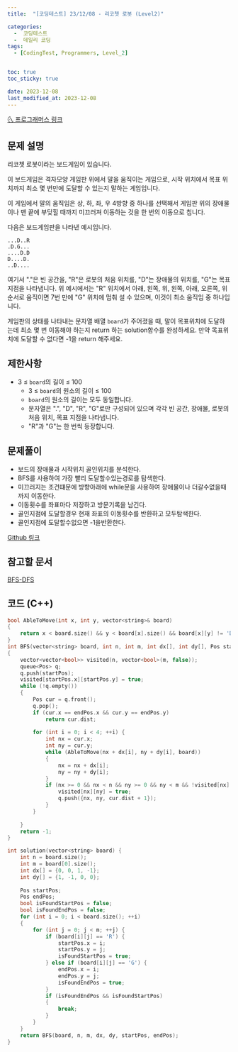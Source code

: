 ```yaml
---
title:  "[코딩테스트] 23/12/08 - 리코쳇 로봇 (Level2)" 

categories:
  -  코딩테스트
  -  데일리 코딩
tags:
  - [CodingTest, Programmers, Level_2]


toc: true
toc_sticky: true

date: 2023-12-08
last_modified_at: 2023-12-08
---
```


[🌜 프로그래머스 링크](https://school.programmers.co.kr/learn/courses/30/lessons/169199)

## 문제 설명
리코쳇 로봇이라는 보드게임이 있습니다.

이 보드게임은 격자모양 게임판 위에서 말을 움직이는 게임으로, 시작 위치에서 목표 위치까지 최소 몇 번만에 도달할 수 있는지 말하는 게임입니다.

이 게임에서 말의 움직임은 상, 하, 좌, 우 4방향 중 하나를 선택해서 게임판 위의 장애물이나 맨 끝에 부딪힐 때까지 미끄러져 이동하는 것을 한 번의 이동으로 칩니다.

다음은 보드게임판을 나타낸 예시입니다.

```
...D..R
.D.G...
....D.D
D....D.
..D....
```

여기서 "."은 빈 공간을, "R"은 로봇의 처음 위치를, "D"는 장애물의 위치를, "G"는 목표지점을 나타냅니다.
위 예시에서는 "R" 위치에서 아래, 왼쪽, 위, 왼쪽, 아래, 오른쪽, 위 순서로 움직이면 7번 만에 "G" 위치에 멈춰 설 수 있으며, 이것이 최소 움직임 중 하나입니다.

게임판의 상태를 나타내는 문자열 배열 `board`가 주어졌을 때, 말이 목표위치에 도달하는데 최소 몇 번 이동해야 하는지 return 하는 solution함수를 완성하세요. 만약 목표위치에 도달할 수 없다면 -1을 return 해주세요.

## 제한사항
- 3 ≤ `board`의 길이 ≤ 100
  - 3 ≤ `board`의 원소의 길이 ≤ 100
  - `board`의 원소의 길이는 모두 동일합니다.
  - 문자열은 ".", "D", "R", "G"로만 구성되어 있으며 각각 빈 공간, 장애물, 로봇의 처음 위치, 목표 지점을 나타냅니다.
  - "R"과 "G"는 한 번씩 등장합니다.

## 문제풀이
- 보드의 장애물과 시작위치 골인위치를 분석한다.
- BFS를 사용하여 가장 빨리 도달할수있는경로를 탐색한다.
- 미끄러지는 조건떄문에 방향아래에 while문을 사용하여 장애물이나 더갈수없을때까지 이동한다.
- 이동횟수를 좌표마다 저장하고 방문기록을 남긴다.
- 골인지점에 도달할경우 현재 좌표의 이동횟수를 반환하고 모두탐색한다.
- 골인지점에 도달할수없으면 -1을반환한다.

[Github 링크](https://github.com/OneThingChanged/DailyCodingTest/blob/main/Program/CodingTestCpp/Level2/RicochatRobot.h)



## 참고할 문서

[BFS-DFS](https://onethingchanged.github.io/posts/Algorism-02/)

## 코드 (C++)
```cpp
bool AbleToMove(int x, int y, vector<string>& board)
{
    return x < board.size() && y < board[x].size() && board[x][y] != 'D';  
}
int BFS(vector<string> board, int n, int m, int dx[], int dy[], Pos startPos, Pos endPos)
{
    vector<vector<bool>> visited(n, vector<bool>(m, false));
    queue<Pos> q;
    q.push(startPos);
    visited[startPos.x][startPos.y] = true;
    while (!q.empty())
    {
        Pos cur = q.front();
        q.pop();
        if (cur.x == endPos.x && cur.y == endPos.y)
            return cur.dist;
        
        for (int i = 0; i < 4; ++i) {
            int nx = cur.x;
            int ny = cur.y;
            while (AbleToMove(nx + dx[i], ny + dy[i], board))
            {
                nx = nx + dx[i];
                ny = ny + dy[i];
            }
            if (nx >= 0 && nx < n && ny >= 0 && ny < m && !visited[nx][ny] && board[nx][ny] != 'D') {
                visited[nx][ny] = true;
                q.push({nx, ny, cur.dist + 1});
            }
        }
        
    }
    return -1;
}

int solution(vector<string> board) {
    int n = board.size();
    int m = board[0].size();
    int dx[] = {0, 0, 1, -1};
    int dy[] = {1, -1, 0, 0};
    
    Pos startPos;
    Pos endPos;
    bool isFoundStartPos = false;
    bool isFoundEndPos = false;
    for (int i = 0; i < board.size(); ++i)
    {
        for (int j = 0; j < m; ++j) {
            if (board[i][j] == 'R') {
                startPos.x = i;
                startPos.y = j;
                isFoundStartPos = true;
            } else if (board[i][j] == 'G') {
                endPos.x = i;
                endPos.y = j;
                isFoundEndPos = true;
            }
            if (isFoundEndPos && isFoundStartPos)
            {
                break;
            }
        }
    }
    return BFS(board, n, m, dx, dy, startPos, endPos);
}
```
## 
<script src="https://utteranc.es/client.js"
        repo="OneThingChanged/OneThingChanged.github.io"
        issue-term="pathname"
        label="utterances"
        theme="github-dark"
        crossorigin="anonymous"
        async>
</script>
